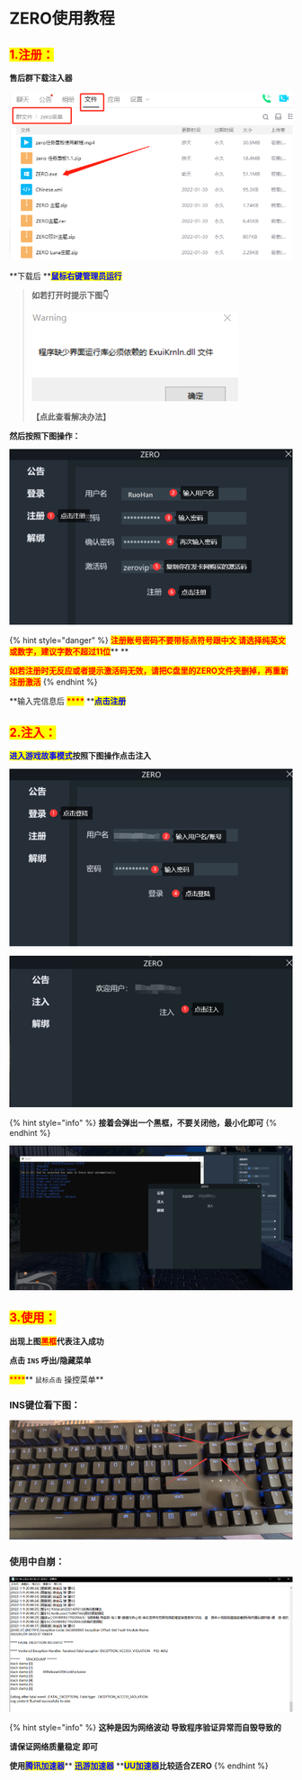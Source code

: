 # ZERO使用教程

## <mark style="color:red;">1.注册：</mark>

**售后群下载注入器**

![](<../../.gitbook/assets/image (23) (1) (1) (1) (1) (1) (1) (1).png>)

**下载后 **<mark style="color:blue;">**鼠标右键管理员运行**</mark>

> **如若打开时提示下图👇**
>
> ****![](<../../.gitbook/assets/image (15) (1) (1) (1) (1) (1) (1) (1) (1).png>)****
>
> **【点此查看解决办法】**

**然后按照下图操作：**

![](<../../.gitbook/assets/image (22) (1) (1) (1) (1) (1) (1).png>)

{% hint style="danger" %}
<mark style="color:red;">**注册账号密码不要带标点符号跟中文 请选择纯英文或数字，建议字数不超过11位**</mark>** **&#x20;

<mark style="color:red;">**如若注册时无反应或者提示激活码无效，请把C盘里的ZERO文件夹删掉，再重新注册激活**</mark>
{% endhint %}

**输入完信息后 **<mark style="color:red;">****</mark>** **<mark style="color:blue;">**点击注册**</mark>

## <mark style="color:red;">**2.注入：**</mark>

<mark style="color:blue;">**进入游戏故事模式**</mark>**按照下图操作点击注入**

![](<../../.gitbook/assets/image (2) (1).png>)

![](<../../.gitbook/assets/image (4) (1) (1).png>)

{% hint style="info" %}
**接着会弹出一个黑框，不要关闭他，最小化即可**
{% endhint %}

![](<../../.gitbook/assets/image (1) (1) (1) (1) (1).png>)

## <mark style="color:red;">**3.使用：**</mark>

**出现上图**<mark style="color:red;">**黑框**</mark>**代表注入成功**

**点击 `INS` 呼出/隐藏菜单**

&#x20;<mark style="color:red;">****</mark>** `鼠标点击` 操控菜单**

### **INS键位看下图：**

![](<../../.gitbook/assets/image (21) (1) (1) (1) (1) (1) (1) (1).png>)

### **使用中自崩：**

![](../../.gitbook/assets/8d97d2d4c8b5e0586c53fc2b337fee2.png)

{% hint style="info" %}
**这种是因为网络波动 导致程序验证异常而自毁导致的**

**请保证网络质量稳定 即可**

**使用**<mark style="color:blue;">**腾讯加速器**</mark>**    **<mark style="color:blue;">**迅游加速器**</mark>**  **<mark style="color:blue;">**UU加速器**</mark>**比较适合ZERO**
{% endhint %}
